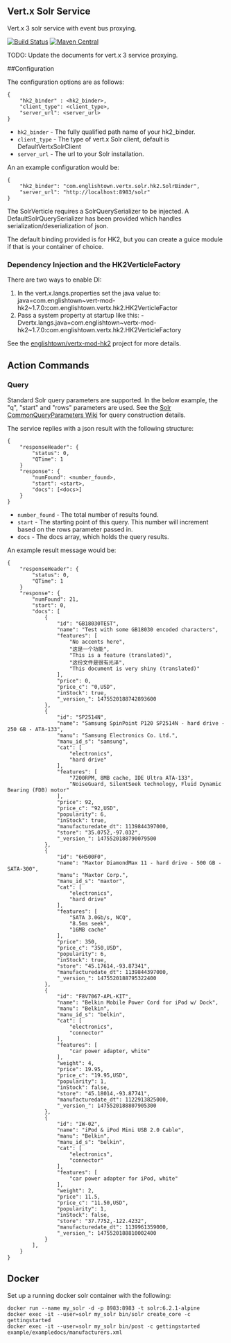 ## Vert.x Solr Service
Vert.x 3 solr service with event bus proxying.

[![Build Status](http://img.shields.io/travis/ef-labs/vertx-solr-service.svg?maxAge=2592000&style=flat-square)](https://travis-ci.org/ef-labs/vertx-solr-service)
[![Maven Central](https://img.shields.io/maven-central/v/com.englishtown.vertx/vertx-solr-service.svg?maxAge=2592000&style=flat-square)](https://maven-badges.herokuapp.com/maven-central/com.englishtown.vertx/vertx-solr-service/)

TODO: Update the documents for vert.x 3 service proxying.

##Configuration

The configuration options are as follows:

```
{
    "hk2_binder" : <hk2_binder>,
    "client_type": <client_type>,
    "server_url": <server_url>
}
```

* `hk2_binder` - The fully qualified path name of your hk2_binder. 
* `client_type` - The type of vert.x Solr client, default is DefaultVertxSolrClient
* `server_url` - The url to your Solr installation.

An an example configuration would be:

```
{
    "hk2_binder": "com.englishtown.vertx.solr.hk2.SolrBinder",
    "server_url": "http://localhost:8983/solr"
}
```

The SolrVerticle requires a SolrQuerySerializer to be injected. A DefaultSolrQuerySerializer has been provided which handles serialization/deserialization of json. 

The default binding provided is for HK2, but you can create a guice module if that is your container of choice. 

### Dependency Injection and the HK2VerticleFactory

There are two ways to enable DI:

1. In the vert.x.langs.properties set the java value to: java=com.englishtown~vert-mod-hk2~1.7.0:com.englishtown.vertx.hk2.HK2VerticleFactor
2. Pass a system property at startup like this: -Dvertx.langs.java=com.englishtown~vertx-mod-hk2~1.7.0:com.englishtown.vertx.hk2.HK2VerticleFactory

See the [englishtown/vertx-mod-hk2](https://github.com/englishtown/vertx-mod-hk2) project for more details.

## Action Commands

### Query

Standard Solr query parameters are supported. In the below example, the "q", "start" and "rows" parameters are used. See the [Solr CommonQueryParameters Wiki](http://wiki.apache.org/solr/CommonQueryParameters) for query construction details. 

The service replies with a json result with the following structure:

```
{
    "responseHeader": {
        "status": 0,
        "QTime": 1
    }
    "response": {
        "numFound": <number_found>,
        "start": <start>,
        "docs": [<docs>]
    }
}
```
* `number_found` - The total number of results found.
* `start` - The starting point of this query. This number will increment based on the rows parameter passed in.
* `docs` - The docs array, which holds the query results.

An example result message would be:

```
{
    "responseHeader": {
        "status": 0,
        "QTime": 1
    }
    "response": {
        "numFound": 21,
        "start": 0,
        "docs": [
            {
                "id": "GB18030TEST",
                "name": "Test with some GB18030 encoded characters",
                "features": [
                    "No accents here",
                    "这是一个功能",
                    "This is a feature (translated)",
                    "这份文件是很有光泽",
                    "This document is very shiny (translated)"
                ],
                "price": 0,
                "price_c": "0,USD",
                "inStock": true,
                "_version_": 1475520188742893600
            },
            {
                "id": "SP2514N",
                "name": "Samsung SpinPoint P120 SP2514N - hard drive - 250 GB - ATA-133",
                "manu": "Samsung Electronics Co. Ltd.",
                "manu_id_s": "samsung",
                "cat": [
                    "electronics",
                    "hard drive"
                ],
                "features": [
                    "7200RPM, 8MB cache, IDE Ultra ATA-133",
                    "NoiseGuard, SilentSeek technology, Fluid Dynamic Bearing (FDB) motor"
                ],
                "price": 92,
                "price_c": "92,USD",
                "popularity": 6,
                "inStock": true,
                "manufacturedate_dt": 1139844397000,
                "store": "35.0752,-97.032",
                "_version_": 1475520188790079500
            },
            {
                "id": "6H500F0",
                "name": "Maxtor DiamondMax 11 - hard drive - 500 GB - SATA-300",
                "manu": "Maxtor Corp.",
                "manu_id_s": "maxtor",
                "cat": [
                    "electronics",
                    "hard drive"
                ],
                "features": [
                    "SATA 3.0Gb/s, NCQ",
                    "8.5ms seek",
                    "16MB cache"
                ],
                "price": 350,
                "price_c": "350,USD",
                "popularity": 6,
                "inStock": true,
                "store": "45.17614,-93.87341",
                "manufacturedate_dt": 1139844397000,
                "_version_": 1475520188795322400
            },
            {
                "id": "F8V7067-APL-KIT",
                "name": "Belkin Mobile Power Cord for iPod w/ Dock",
                "manu": "Belkin",
                "manu_id_s": "belkin",
                "cat": [
                    "electronics",
                    "connector"
                ],
                "features": [
                    "car power adapter, white"
                ],
                "weight": 4,
                "price": 19.95,
                "price_c": "19.95,USD",
                "popularity": 1,
                "inStock": false,
                "store": "45.18014,-93.87741",
                "manufacturedate_dt": 1122913825000,
                "_version_": 1475520188807905300
            },
            {
                "id": "IW-02",
                "name": "iPod & iPod Mini USB 2.0 Cable",
                "manu": "Belkin",
                "manu_id_s": "belkin",
                "cat": [
                    "electronics",
                    "connector"
                ],
                "features": [
                    "car power adapter for iPod, white"
                ],
                "weight": 2,
                "price": 11.5,
                "price_c": "11.50,USD",
                "popularity": 1,
                "inStock": false,
                "store": "37.7752,-122.4232",
                "manufacturedate_dt": 1139961359000,
                "_version_": 1475520188810002400
            }
        ],
    }
}
```


## Docker

Set up a running docker solr container with the following:

```
docker run --name my_solr -d -p 8983:8983 -t solr:6.2.1-alpine
docker exec -it --user=solr my_solr bin/solr create_core -c gettingstarted
docker exec -it --user=solr my_solr bin/post -c gettingstarted example/exampledocs/manufacturers.xml
```